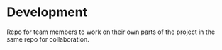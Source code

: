 # Development
Repo for team members to work on their own parts of the project in the same repo for collaboration.
